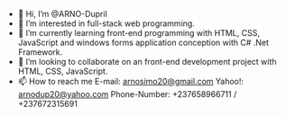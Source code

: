 - 👋 Hi, I’m @ARNO-Dupril
- 👀 I’m interested in full-stack web programming.
- 🌱 I’m currently learning front-end programming with HTML, CSS, JavaScript and windows forms application conception with C# .Net Framework.
- 💞️ I’m looking to collaborate on an front-end development project with HTML, CSS, JavaScript.  
- 📫 How to reach me E-mail: arnosimo20@gmail.com Yahoo!: arnodup20@yahoo.com Phone-Number: +237658966711 / +237672315691

<!---
ARNO-Dupril/ARNO-Dupril is a ✨ special ✨ repository because its `README.md` (this file) appears on your GitHub profile.
You can click the Preview link to take a look at your changes.
--->
